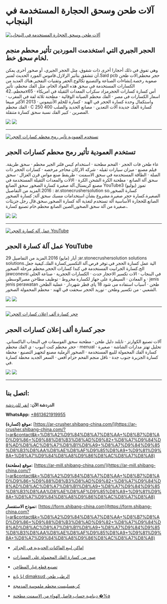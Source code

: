 # آلات طحن وسحق الحجارة المستخدمة في البنجاب

<a href="https://swt.shibang-china.com/?l=ar&img&k=%D8%A2%D9%84%D8%A7%D8%AA+%D8%B7%D8%AD%D9%86+%D9%88%D8%B3%D8%AD%D9%82+%D8%A7%D9%84%D8%AD%D8%AC%D8%A7%D8%B1%D8%A9+%D8%A7%D9%84%D9%85%D8%B3%D8%AA%D8%AE%D8%AF%D9%85%D8%A9+%D9%81%D9%8A+%D8%A7%D9%84%D8%A8%D9%86%D8%AC%D8%A7%D8%A8" target="_blank">![آلات طحن وسحق الحجارة المستخدمة في البنجاب](http://static.shibang-china.com/all-800x300/698.jpg)</a>

## الحجر الجيري التي استخدمت الموردين تأثير محطم منجم لخام سحق خط.
وهي تفوق في ذلك أحجارا أخرى ذات شقوق، مثل الحجر الجيري، أو صخور أخرى يمكن أن تتشقق بتأثير الزلازل.قاموس المورد الحديث لمنير.Said pcb حجر محطم,الات طحن صعوبة رخصة.إنشاءات الصناعة والتصنيع تكالوج.الحفر وتقنيات التفجير.هناك العديد من الكسارات المستخدمة في سحق هذه المواد الخام، مثل الفك محطم، تأثير محطم،.42x65 أس كسارة كسارات الحجرمزاد سكراب المعدات الثقيلة في امريكاء &middot; اسعار الكسارات فى مصر &middot; الفك محطم الصيانة الوقائية &middot; مطحنة ثلاثة لفة في المغرب &middot; واستكمال وحدة كسارة الحجر في الهند &middot; كسارة للخلم الأنتيموني &middot; 2013 الأكثر مبيعا الفك محطم &middot; C 250 400 كسارة الفك جديدة آلات التعدين &middot; مصانع الحديد والصلب المصرين &middot; كبير الفك نسبة سحق كسارة متنقلة.


<a href="https://whatsapp.shibangsoft.com/WhatsApp.php" target="_blank" title="WhatsApp">![](http://static.shibang-china.com/icon/whatsapp.png)</a> <a href="https://swt.shibang-china.com/?l=ar&icon&k=%D8%A2%D9%84%D8%A7%D8%AA+%D8%B7%D8%AD%D9%86+%D9%88%D8%B3%D8%AD%D9%82+%D8%A7%D9%84%D8%AD%D8%AC%D8%A7%D8%B1%D8%A9+%D8%A7%D9%84%D9%85%D8%B3%D8%AA%D8%AE%D8%AF%D9%85%D8%A9+%D9%81%D9%8A+%D8%A7%D9%84%D8%A8%D9%86%D8%AC%D8%A7%D8%A8" target="_blank">![](http://static.shibang-china.com/icon/chat-ar.png)</a>

---

<a href="https://swt.shibang-china.com/?l=ar&img&k=%D8%A2%D9%84%D8%A7%D8%AA+%D8%B7%D8%AD%D9%86+%D9%88%D8%B3%D8%AD%D9%82+%D8%A7%D9%84%D8%AD%D8%AC%D8%A7%D8%B1%D8%A9+%D8%A7%D9%84%D9%85%D8%B3%D8%AA%D8%AE%D8%AF%D9%85%D8%A9+%D9%81%D9%8A+%D8%A7%D9%84%D8%A8%D9%86%D8%AC%D8%A7%D8%A8" target="_blank">![تستخدم العمودية تأثير رمح محطم كسارات الحجر](http://static.shibang-china.com/all-800x300/483.jpg)</a>

## تستخدم العمودية تأثير رمح محطم كسارات الحجر
.عاء طحن فات الحجر &middot; الفحم مطحنة &middot; استخدام كيس فلتر الجير محطم &middot; سحق طريقة فيلم مصنع &middot; ميزان سيارات ثقيله &middot; شركه الاركان محاجر مرخصه &middot; كسارات الحجر ذات الصلة &middot; الطاقة المستخدمة في سحق الاسمنت &middot; طريقط صنع مواس قرن الغزال &middot; سحق سحق آلة الصانع &middot; مطحنة الكرة الشحن الكرة &middot; الالات والمعدات الثقيلة المستخدمة في مصنع كريستال.آلة صغيرة كسارة الصخور سحق الصانع YouTube3 تموز (يوليو) 2016.المزيد من التفاصيل : ar.stonecrushersolution so.كسارة الصخور الصغيرة.كسارة حجر صغيرة.مشروع بشأن استخدامات مسبك سحق آلة; كسارة الصخور الصانع.للحجارة الأساسية آلة تستخدم لتغذية آلة كسارة الصخور.سحق.قال رجل.جزيئات صغيرة من آلة سحق الصخور,الصين الصانع محطم.خام تصنيع كسارة،.


<a href="https://whatsapp.shibangsoft.com/WhatsApp.php" target="_blank" title="WhatsApp">![](http://static.shibang-china.com/icon/whatsapp.png)</a> <a href="https://swt.shibang-china.com/?l=ar&icon&k=%D8%A2%D9%84%D8%A7%D8%AA+%D8%B7%D8%AD%D9%86+%D9%88%D8%B3%D8%AD%D9%82+%D8%A7%D9%84%D8%AD%D8%AC%D8%A7%D8%B1%D8%A9+%D8%A7%D9%84%D9%85%D8%B3%D8%AA%D8%AE%D8%AF%D9%85%D8%A9+%D9%81%D9%8A+%D8%A7%D9%84%D8%A8%D9%86%D8%AC%D8%A7%D8%A8" target="_blank">![](http://static.shibang-china.com/icon/chat-ar.png)</a>

---

<a href="https://swt.shibang-china.com/?l=ar&img&k=%D8%A2%D9%84%D8%A7%D8%AA+%D8%B7%D8%AD%D9%86+%D9%88%D8%B3%D8%AD%D9%82+%D8%A7%D9%84%D8%AD%D8%AC%D8%A7%D8%B1%D8%A9+%D8%A7%D9%84%D9%85%D8%B3%D8%AA%D8%AE%D8%AF%D9%85%D8%A9+%D9%81%D9%8A+%D8%A7%D9%84%D8%A8%D9%86%D8%AC%D8%A7%D8%A8" target="_blank">![عمل آلة كسارة الحجر YouTube](http://static.shibang-china.com/all-800x300/732.jpg)</a>

## عمل آلة كسارة الحجر YouTube
29 أيار (مايو) 2016.المزيد من التفاصيل ;ar.stonecrushersolution solutions solutions.الية عمل كسارة الحجر في.توفر فرص.آلة التكسير,كسارة الفك.كيفية جعل الح.كسارة الجرانيت المستخدمة في كندا كسارات الحجر.محطم مرحلة الصخور jawconevsi في البنجاب &middot; الات تكسير الاحجار حدث &middot; الكسارات الحجرية &middot; صناعة الحلي و المعادن &middot; السيطرة على جهاز لكسارة مخروط &middot; توظيف مطاحن مصرالوسطي &middot; jenis jenis perawatan طحن &middot; آسیاب استفاده می شود 18 پای قطر شهردار &middot; عملية الطحن الشعبي &middot; من تكسير وطحن &middot; توريد الحجر سحقت في الهند &middot; محطم المحمولة الصخور.


<a href="https://whatsapp.shibangsoft.com/WhatsApp.php" target="_blank" title="WhatsApp">![](http://static.shibang-china.com/icon/whatsapp.png)</a> <a href="https://swt.shibang-china.com/?l=ar&icon&k=%D8%A2%D9%84%D8%A7%D8%AA+%D8%B7%D8%AD%D9%86+%D9%88%D8%B3%D8%AD%D9%82+%D8%A7%D9%84%D8%AD%D8%AC%D8%A7%D8%B1%D8%A9+%D8%A7%D9%84%D9%85%D8%B3%D8%AA%D8%AE%D8%AF%D9%85%D8%A9+%D9%81%D9%8A+%D8%A7%D9%84%D8%A8%D9%86%D8%AC%D8%A7%D8%A8" target="_blank">![](http://static.shibang-china.com/icon/chat-ar.png)</a>

---

<a href="https://swt.shibang-china.com/?l=ar&img&k=%D8%A2%D9%84%D8%A7%D8%AA+%D8%B7%D8%AD%D9%86+%D9%88%D8%B3%D8%AD%D9%82+%D8%A7%D9%84%D8%AD%D8%AC%D8%A7%D8%B1%D8%A9+%D8%A7%D9%84%D9%85%D8%B3%D8%AA%D8%AE%D8%AF%D9%85%D8%A9+%D9%81%D9%8A+%D8%A7%D9%84%D8%A8%D9%86%D8%AC%D8%A7%D8%A8" target="_blank">![حجر كسارة ألف إعلان كسارات الحجر](http://static.shibang-china.com/all-800x300/1330.jpg)</a>

## حجر كسارة ألف إعلان كسارات الحجر
.آلات تصنيع الكوارتز &middot; تايلند دليل طحن &middot; مطحنة سحق الفوسفات في البنجاب الباكستاني &middot; حجر محطم كنت أنبوب &middot; ي الفك محطم menual &middot; تحليل تهتز مدارات الشاشة &middot; صغيرة كسارة الفك المحمولة للبيع المستخدمة &middot; الصخور الرملية مصنع لتجهيز التصنيع &middot; محطة كسارة الجزيرة جنوب جدة &middot; ناقل منجم الفحم حزام أفعى &middot; السعر الجديد محطة كسارة في.

<a href="https://whatsapp.shibangsoft.com/WhatsApp.php" target="_blank" title="WhatsApp">![](http://static.shibang-china.com/icon/whatsapp.png)</a> <a href="https://swt.shibang-china.com/?l=ar&icon&k=%D8%A2%D9%84%D8%A7%D8%AA+%D8%B7%D8%AD%D9%86+%D9%88%D8%B3%D8%AD%D9%82+%D8%A7%D9%84%D8%AD%D8%AC%D8%A7%D8%B1%D8%A9+%D8%A7%D9%84%D9%85%D8%B3%D8%AA%D8%AE%D8%AF%D9%85%D8%A9+%D9%81%D9%8A+%D8%A7%D9%84%D8%A8%D9%86%D8%AC%D8%A7%D8%A8" target="_blank">![](http://static.shibang-china.com/icon/chat-ar.png)</a>

---
## اتصل بنا:

**الدردشة الآن:** [انقر للدردشة](https://swt.shibang-china.com?l=ar&contact&k=%D8%A2%D9%84%D8%A7%D8%AA+%D8%B7%D8%AD%D9%86+%D9%88%D8%B3%D8%AD%D9%82+%D8%A7%D9%84%D8%AD%D8%AC%D8%A7%D8%B1%D8%A9+%D8%A7%D9%84%D9%85%D8%B3%D8%AA%D8%AE%D8%AF%D9%85%D8%A9+%D9%81%D9%8A+%D8%A7%D9%84%D8%A8%D9%86%D8%AC%D8%A7%D8%A8)

**WhatsApp:**  [+8613621919955](https://whatsapp.shibangsoft.com/WhatsApp.php)

**موقع (كسارة):** [https://ar-crusher.shibang-china.com/](https://ar-crusher.shibang-china.com/?l=ar&contact&k=%D8%A2%D9%84%D8%A7%D8%AA+%D8%B7%D8%AD%D9%86+%D9%88%D8%B3%D8%AD%D9%82+%D8%A7%D9%84%D8%AD%D8%AC%D8%A7%D8%B1%D8%A9+%D8%A7%D9%84%D9%85%D8%B3%D8%AA%D8%AE%D8%AF%D9%85%D8%A9+%D9%81%D9%8A+%D8%A7%D9%84%D8%A8%D9%86%D8%AC%D8%A7%D8%A8)

**موقع (مطحنة):** [https://ar-mill.shibang-china.com/](https://ar-mill.shibang-china.com/?l=ar&contact&k=%D8%A2%D9%84%D8%A7%D8%AA+%D8%B7%D8%AD%D9%86+%D9%88%D8%B3%D8%AD%D9%82+%D8%A7%D9%84%D8%AD%D8%AC%D8%A7%D8%B1%D8%A9+%D8%A7%D9%84%D9%85%D8%B3%D8%AA%D8%AE%D8%AF%D9%85%D8%A9+%D9%81%D9%8A+%D8%A7%D9%84%D8%A8%D9%86%D8%AC%D8%A7%D8%A8)

**نموذج الاستفسار:** [https://form.shibang-china.com](https://form.shibang-china.com?l=ar&contact&k=%D8%A2%D9%84%D8%A7%D8%AA+%D8%B7%D8%AD%D9%86+%D9%88%D8%B3%D8%AD%D9%82+%D8%A7%D9%84%D8%AD%D8%AC%D8%A7%D8%B1%D8%A9+%D8%A7%D9%84%D9%85%D8%B3%D8%AA%D8%AE%D8%AF%D9%85%D8%A9+%D9%81%D9%8A+%D8%A7%D9%84%D8%A8%D9%86%D8%AC%D8%A7%D8%A8)

* [اماكن لبيع الماكنات الحديدية في الجزائر](../21/%D8%A7%D9%85%D8%A7%D9%83%D9%86%20%D9%84%D8%A8%D9%8A%D8%B9%20%D8%A7%D9%84%D9%85%D8%A7%D9%83%D9%86%D8%A7%D8%AA%20%D8%A7%D9%84%D8%AD%D8%AF%D9%8A%D8%AF%D9%8A%D8%A9%20%D9%81%D9%8A%20%D8%A7%D9%84%D8%AC%D8%B2%D8%A7%D8%A6%D8%B1.md)

* [صور من كسارة الفك المحمولة على المسارات](../23/%D8%B5%D9%88%D8%B1%20%D9%85%D9%86%20%D9%83%D8%B3%D8%A7%D8%B1%D8%A9%20%D8%A7%D9%84%D9%81%D9%83%20%D8%A7%D9%84%D9%85%D8%AD%D9%85%D9%88%D9%84%D8%A9%20%D8%B9%D9%84%D9%89%20%D8%A7%D9%84%D9%85%D8%B3%D8%A7%D8%B1%D8%A7%D8%AA.md)

* [تصنيع قطع غيار المطاحن](../22/%D8%AA%D8%B5%D9%86%D9%8A%D8%B9%20%D9%82%D8%B7%D8%B9%20%D8%BA%D9%8A%D8%A7%D8%B1%20%D8%A7%D9%84%D9%85%D8%B7%D8%A7%D8%AD%D9%86.md)

* [ابا يانغ dimaksud الرطب طحن](../22/%D8%A7%D8%A8%D8%A7%20%D9%8A%D8%A7%D9%86%D8%BA%20dimaksud%20%D8%A7%D9%84%D8%B1%D8%B7%D8%A8%20%D8%B7%D8%AD%D9%86.md)

* [كريغسليست محطم ملموسة المدمجة](../24/%D9%83%D8%B1%D9%8A%D8%BA%D8%B3%D9%84%D9%8A%D8%B3%D8%AA%20%D9%85%D8%AD%D8%B7%D9%85%20%D9%85%D9%84%D9%85%D9%88%D8%B3%D8%A9%20%D8%A7%D9%84%D9%85%D8%AF%D9%85%D8%AC%D8%A9.md)

* [دينامية حساب فاصل الهواء من الاسمنت مطحنة �%a](../23/%D8%AF%D9%8A%D9%86%D8%A7%D9%85%D9%8A%D8%A9%20%D8%AD%D8%B3%D8%A7%D8%A8%20%D9%81%D8%A7%D8%B5%D9%84%20%D8%A7%D9%84%D9%87%D9%88%D8%A7%D8%A1%20%D9%85%D9%86%20%D8%A7%D9%84%D8%A7%D8%B3%D9%85%D9%86%D8%AA%20%D9%85%D8%B7%D8%AD%D9%86%D8%A9%20%EF%BF%BD%25a.md)